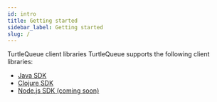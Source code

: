 ```yaml
---
id: intro
title: Getting started
sidebar_label: Getting started
slug: /
---
```

TurtleQueue client libraries
TurtleQueue supports the following client libraries:


- [Java SDK](client-libraries-java.md)
- [Clojure SDK](client-libraries-clojure.md)
- [Node.js SDK (coming soon)](client-libraries-node.md)